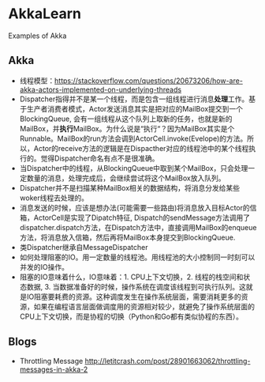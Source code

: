# AkkaLearn
Examples of Akka


## Akka
* 线程模型：https://stackoverflow.com/questions/20673206/how-are-akka-actors-implemented-on-underlying-threads
* Dispatcher指得并不是某一个线程，而是包含一组线程进行消息**处理**工作。基于生产者消费者模式，Actor发送消息其实是把对应的MailBox提交到一个BlockingQueue, 会有一组线程从这个队列上取新的任务，也就是新的MailBox，并**执行**MailBox。为什么说是“执行“？因为MailBox其实是个Runnable。MailBox的run方法会调到ActorCell.invoke(Evelope)的方法。所以，Actor的receive方法的逻辑是在Dispacther对应的线程池中的某个线程执行的。觉得Dispatcher命名有点不是很准确。
* 当Dispatcher中的线程，从BlockingQueue中取到某个MailBox，只会处理一定数量的消息，处理完成后，会继续尝试将这个MailBox放入队列。
* Dispatcher并不是扫描某种MailBox相关的数据结构，将消息分发给某些woker线程去处理的。
* 消息发送的时候，应该是想办法(可能需要一些路由)将消息放入目标Actor的信箱，ActorCell是实现了Dipatch特征, Dispatch的sendMessage方法调用了dispatcher.dispatch方法，在Dispatch方法中，直接调用MailBox的enqueue方法，将消息放入信箱，然后再将MailBox本身提交到BlockingQueue.
* 类Dispatcher继承自MessageDispatcher
* 如何处理阻塞的IO。用一定数量的线程池。用线程池的大小控制同一时刻可以并发的IO操作。
* 阻塞的IO意味着什么，IO意味着：1. CPU上下文切换，2. 线程的栈空间和状态数据, 3. 当数据准备好的时候，操作系统在调度该线程到可执行队列。这就是IO阻塞要耗费的资源。这种调度发生在操作系统层面，需要消耗更多的资源，如果在编程语言层面做调度用的资源相对较少，就避免了操作系统层面的CPU上下文切换，而是协程的切换（Python和Go都有类似协程的东西）。


## Blogs
* Throttling Message http://letitcrash.com/post/28901663062/throttling-messages-in-akka-2
